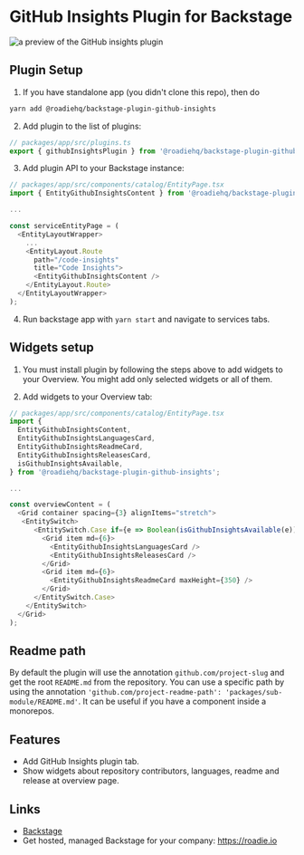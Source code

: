# GitHub Insights Plugin for Backstage

![a preview of the GitHub insights plugin](https://raw.githubusercontent.com/RoadieHQ/backstage-plugin-code-insights/main/docs/code-insights-plugin.png)

## Plugin Setup

1. If you have standalone app (you didn't clone this repo), then do

```bash
yarn add @roadiehq/backstage-plugin-github-insights
```

2. Add plugin to the list of plugins:

```ts
// packages/app/src/plugins.ts
export { githubInsightsPlugin } from '@roadiehq/backstage-plugin-github-insights';
```

3. Add plugin API to your Backstage instance:

```ts
// packages/app/src/components/catalog/EntityPage.tsx
import { EntityGithubInsightsContent } from '@roadiehq/backstage-plugin-github-insights';

...

const serviceEntityPage = (
  <EntityLayoutWrapper>
    ...
    <EntityLayout.Route 
      path="/code-insights"
      title="Code Insights">
      <EntityGithubInsightsContent />
    </EntityLayout.Route>
  </EntityLayoutWrapper>
);
```

4. Run backstage app with `yarn start` and navigate to services tabs.

## Widgets setup

1. You must install plugin by following the steps above to add widgets to your Overview. You might add only selected widgets or all of them.

2. Add widgets to your Overview tab:

```ts
// packages/app/src/components/catalog/EntityPage.tsx
import {
  EntityGithubInsightsContent,
  EntityGithubInsightsLanguagesCard,
  EntityGithubInsightsReadmeCard,
  EntityGithubInsightsReleasesCard,
  isGithubInsightsAvailable,
} from '@roadiehq/backstage-plugin-github-insights';

...

const overviewContent = (
  <Grid container spacing={3} alignItems="stretch">
   <EntitySwitch>
      <EntitySwitch.Case if={e => Boolean(isGithubInsightsAvailable(e))}>
        <Grid item md={6}>
          <EntityGithubInsightsLanguagesCard />
          <EntityGithubInsightsReleasesCard />
        </Grid>
        <Grid item md={6}>
          <EntityGithubInsightsReadmeCard maxHeight={350} />
        </Grid>
      </EntitySwitch.Case>
    </EntitySwitch>
  </Grid>
);

```

## Readme path

By default the plugin will use the annotation `github.com/project-slug` and get the root `README.md` from the repository. You can use a specific path by using the annotation `'github.com/project-readme-path': 'packages/sub-module/README.md'`. It can be useful if you have a component inside a monorepos.

## Features

- Add GitHub Insights plugin tab.
- Show widgets about repository contributors, languages, readme and release at overview page.

## Links

- [Backstage](https://backstage.io)
- Get hosted, managed Backstage for your company: https://roadie.io
